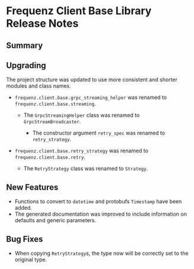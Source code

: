 # Frequenz Client Base Library Release Notes

## Summary

<!-- Here goes a general summary of what this release is about -->

## Upgrading

The project structure was updated to use more consistent and shorter modules and class names.

* `frequenz.client.base.grpc_streaming_helper` was renamed to `frequenz.client.base.streaming`.

   - The `GrpcStreamingHelper` class was renamed to `GrpcStreamBroadcaster`.

      + The constructor argument `retry_spec` was renamed to `retry_strategy`.

* `frequenz.client.base.retry_strategy` was renamed to `frequenz.client.base.retry`.

   - The `RetryStrategy` class was renamed to `Strategy`.

## New Features

* Functions to convert to `datetime` and protobufs `Timestamp` have been added.
* The generated documentation was improved to include information on defaults and generic parameters.

## Bug Fixes

* When copying `RetryStrategy`s, the type now will be correctly set to the original type.
